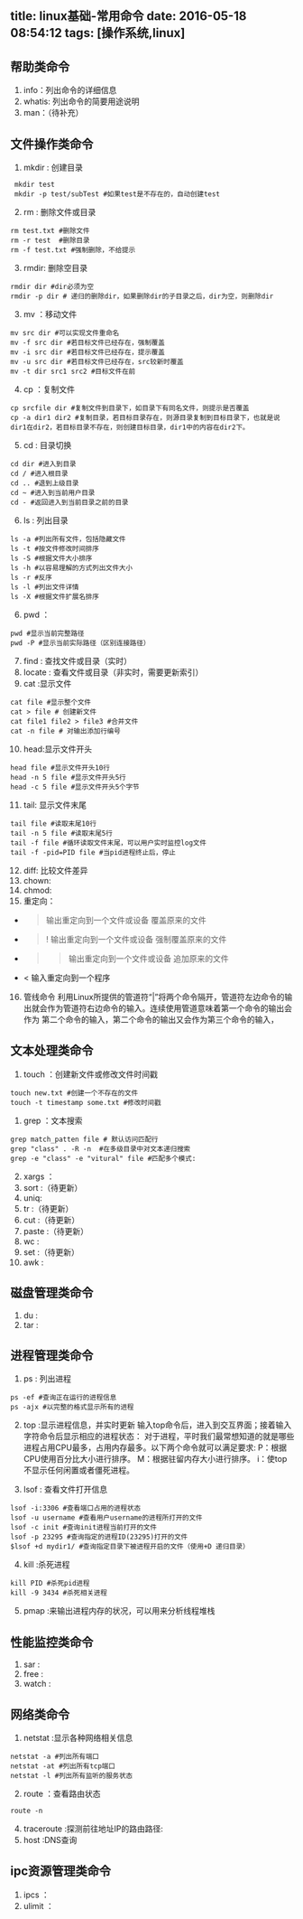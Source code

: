 title: linux基础-常用命令
date: 2016-05-18 08:54:12
tags: [操作系统,linux]
---
## 帮助类命令
1. info：列出命令的详细信息
2. whatis: 列出命令的简要用途说明
3. man：（待补充）

## 文件操作类命令
1. mkdir : 创建目录
```
 mkdir test
 mkdir -p test/subTest #如果test是不存在的，自动创建test
```
2. rm : 删除文件或目录
```
rm test.txt #删除文件
rm -r test  #删除目录
rm -f test.txt #强制删除，不给提示
```
3. rmdir: 删除空目录
```
rmdir dir #dir必须为空
rmdir -p dir # 递归的删除dir，如果删除dir的子目录之后，dir为空，则删除dir
```
3. mv ：移动文件
 ```
 mv src dir #可以实现文件重命名
 mv -f src dir #若目标文件已经存在，强制覆盖
 mv -i src dir #若目标文件已经存在，提示覆盖
 mv -u src dir #若目标文件已经存在，src较新时覆盖
 mv -t dir src1 src2 #目标文件在前
 ```
4. cp ：复制文件
```
cp srcfile dir #复制文件到目录下，如目录下有同名文件，则提示是否覆盖
cp -a dir1 dir2 #复制目录，若目标目录存在，则源目录复制到目标目录下，也就是说dir1在dir2，若目标目录不存在，则创建目标目录，dir1中的内容在dir2下。
```
5. cd : 目录切换
```
cd dir #进入到目录
cd / #进入根目录
cd .. #退到上级目录
cd ~ #进入到当前用户目录
cd - #返回进入到当前目录之前的目录
```
6. ls : 列出目录
```
ls -a #列出所有文件，包括隐藏文件
ls -t #按文件修改时间排序
ls -S #根据文件大小排序
ls -h #以容易理解的方式列出文件大小
ls -r #反序
ls -l #列出文件详情
ls -X #根据文件扩展名排序
```
6. pwd ：
```
pwd #显示当前完整路径
pwd -P #显示当前实际路径（区别连接路径）
```
7. find : 查找文件或目录（实时）
8. locate : 查看文件或目录（非实时，需要更新索引）
9. cat :显示文件
```
cat file #显示整个文件
cat > file # 创建新文件
cat file1 file2 > file3 #合并文件
cat -n file # 对输出添加行编号
```
10. head:显示文件开头
```
head file #显示文件开头10行
head -n 5 file #显示文件开头5行
head -c 5 file #显示文件开头5个字节
```
11. tail: 显示文件末尾
```
tail file #读取末尾10行
tail -n 5 file #读取末尾5行
tail -f file #循环读取文件末尾，可以用户实时监控log文件
tail -f -pid=PID file #当pid进程终止后，停止
```
12. diff: 比较文件差异
13. chown:
14. chmod:
15. 重定向：
- >  输出重定向到一个文件或设备 覆盖原来的文件
- >! 输出重定向到一个文件或设备 强制覆盖原来的文件
- >> 输出重定向到一个文件或设备 追加原来的文件
- <  输入重定向到一个程序

16. 管线命令
利用Linux所提供的管道符“|”将两个命令隔开，管道符左边命令的输出就会作为管道符右边命令的输入。连续使用管道意味着第一个命令的输出会作为 第二个命令的输入，第二个命令的输出又会作为第三个命令的输入，

## 文本处理类命令
1. touch ：创建新文件或修改文件时间戳
```
touch new.txt #创建一个不存在的文件
touch -t timestamp some.txt #修改时间戳
```
1. grep ：文本搜索
```
grep match_patten file # 默认访问匹配行
grep "class" . -R -n  #在多级目录中对文本递归搜索
grep -e "class" -e "vitural" file #匹配多个模式:
```

2. xargs ：
3. sort :（待更新）
4. uniq:
5. tr :（待更新）
6. cut :（待更新）
7. paste :（待更新）
8. wc :
9. set :（待更新）
10. awk :
## 磁盘管理类命令
1. du :
2. tar :
## 进程管理类命令
1. ps : 列出进程
```
ps -ef #查询正在运行的进程信息
ps -ajx #以完整的格式显示所有的进程
```
2. top :显示进程信息，并实时更新
输入top命令后，进入到交互界面；接着输入字符命令后显示相应的进程状态：
对于进程，平时我们最常想知道的就是哪些进程占用CPU最多，占用内存最多。以下两个命令就可以满足要求:
P：根据CPU使用百分比大小进行排序。
M：根据驻留内存大小进行排序。
i：使top不显示任何闲置或者僵死进程。

3. lsof : 查看文件打开信息
```
lsof -i:3306 #查看端口占用的进程状态
lsof -u username #查看用户username的进程所打开的文件
lsof -c init #查询init进程当前打开的文件
lsof -p 23295 #查询指定的进程ID(23295)打开的文件
$lsof +d mydir1/ #查询指定目录下被进程开启的文件（使用+D 递归目录）

```
4. kill :杀死进程
```
kill PID #杀死pid进程
kill -9 3434 #杀死相关进程
```
5. pmap :来输出进程内存的状况，可以用来分析线程堆栈
## 性能监控类命令
1. sar :
2. free :
3. watch :
## 网络类命令
1. netstat :显示各种网络相关信息
```
netstat -a #列出所有端口
netstat -at #列出所有tcp端口
netstat -l #列出所有监听的服务状态

```
2. route ：查看路由状态
```
route -n
```
4. traceroute :探测前往地址IP的路由路径:
5. host :DNS查询
## ipc资源管理类命令
1. ipcs ：
2. ulimit ：
